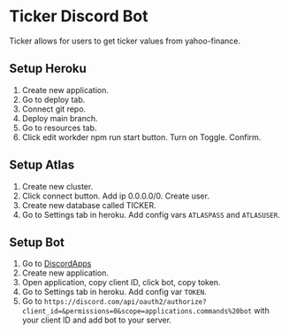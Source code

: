 # Ticker Discord Bot
Ticker allows for users to get ticker values from yahoo-finance.

## Setup Heroku
1. Create new application.
2. Go to deploy tab.
3. Connect git repo.
4. Deploy main branch.
5. Go to resources tab.
6. Click edit workder npm run start button. Turn on Toggle. Confirm.

## Setup Atlas
1. Create new cluster.
2. Click connect button. Add ip 0.0.0.0/0. Create user.
3. Create new database called TICKER.
4. Go to Settings tab in heroku. Add config vars `ATLASPASS` and `ATLASUSER`.

## Setup Bot
1. Go to [DiscordApps](discord.com/developers/applications)
2. Create new application.
3. Open application, copy client ID, click bot, copy token.
4. Go to Settings tab in heroku. Add config var `TOKEN`.
7. Go to `https://discord.com/api/oauth2/authorize?client_id=&permissions=0&scope=applications.commands%20bot` with your client ID and add bot to your server.
